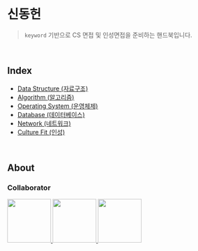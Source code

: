 # 신동헌 

> `keyword` 기반으로 CS 면접 및 인성면접을 준비하는 핸드북입니다.

<br>

## Index

- [Data Structure (자료구조)](./data-structure/README.md)
- [Algorithm (알고리즘)](./algorithm/README.md)
- [Operating System (운영체제)]()
- [Database (데이터베이스)]()
- [Network (네트워크)]()
- [Culture Fit (인성)]()


<br>

## About

### Collaborator

<p>
<a href="https://github.com/bepyan">
  <img src="https://github.com/bepyan.png" width="100">
</a>
<a href="https://github.com/ondal1997">
  <img src="https://github.com/ondal1997.png" width="100">
</a>
<a href="https://github.com/RokwonK">
  <img src="https://github.com/RokwonK.png" width="100">
</a>
</p>
